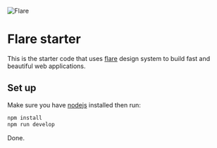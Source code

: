 ![Flare](./src/assets/flare.png)

# Flare starter

This is the starter code that uses [flare](https://github.com/lkmx/flare) design system to build fast and beautiful web applications.

## Set up

Make sure you have [nodejs](https://nodejs.org/) installed then run:

````bash
npm install
npm run develop
````

Done.
